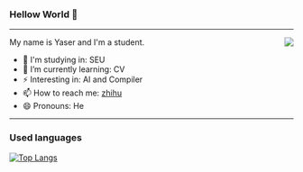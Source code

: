 ### Hellow World 👋
---
<img align="right" src="https://github-readme-stats.vercel.app/api?username=Yaser-wyx&theme=tokyonight">

My name is Yaser and I'm a student.
- 🏫 I'm studying in: SEU
- 🌱 I’m currently learning: CV
- ⚡ Interesting in: AI and Compiler
- 📫 How to reach me: [zhihu](https://www.zhihu.com/people/yaser-1) 
- 😄 Pronouns: He


---
### Used languages
[![Top Langs](https://github-readme-stats.vercel.app/api/top-langs/?username=Yaser-wyx&langs_count=7&theme=tokyonight&layout=compact)](https://github.com/Yaser-wyx/github-readme-stats)

<!--
**Yaser-wyx/Yaser-wyx** is a ✨ _special_ ✨ repository because its `README.md` (this file) appears on your GitHub profile.

Here are some ideas to get you started:

- 🔭 I’m currently working on ...
- 🌱 I’m currently learning ...
- 👯 I’m looking to collaborate on ...
- 🤔 I’m looking for help with ...
- 💬 Ask me about ...
- 📫 How to reach me: ...
- 😄 Pronouns: ...
- ⚡ Fun fact: ...
-->
